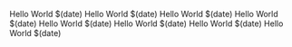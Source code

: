 Hello World $(date)
Hello World $(date)
Hello World $(date)
Hello World $(date)
Hello World $(date)
Hello World $(date)
Hello World $(date)
Hello World $(date)
